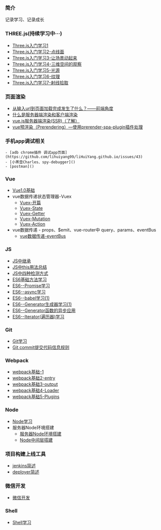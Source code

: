 ### 简介
记录学习、记录成长



### THREE.js(持续学习中···)
- [Three.js入门学习1 ](https://github.com/lihuiyang99/liHuiYang.github.io/issues/1) 
- [Three.js入门学习2-点线面](https://github.com/lihuiyang99/liHuiYang.github.io/issues/2)
- [Three.js入门学习3-让场景动起来](https://github.com/lihuiyang99/liHuiYang.github.io/issues/3) 
- [Three.js入门学习4-三维空间的观察](https://github.com/lihuiyang99/liHuiYang.github.io/issues/4) 
- [Three.js入门学习5-光源](https://github.com/lihuiyang99/liHuiYang.github.io/issues/5) 
- [Three.js入门学习6-纹理](https://github.com/lihuiyang99/liHuiYang.github.io/issues/6) 
- [Three.js入门学习7-射线拾取](https://github.com/lihuiyang99/liHuiYang.github.io/issues/7) 
### 页面渲染
 - [从输入url到页面加载完成发生了什么？——前端角度](https://github.com/lihuiyang99/liHuiYang.github.io/issues/39)
 - [什么是服务器端渲染和客户端渲染](https://github.com/lihuiyang99/liHuiYang.github.io/issues/40)
 - [vue.js服务器端渲染(SSR)（了解）](https://github.com/lihuiyang99/liHuiYang.github.io/issues/41)
 - [vue预渲染（Prerendering）—使用prerender-spa-plugin插件处理](https://github.com/lihuiyang99/liHuiYang.github.io/issues/42)

### 手机app调试相关
    - [adb chrome插件 调试app页面](https://github.com/lihuiyang99/liHuiYang.github.io/issues/43)
    - [小茶壶Charles、spy-debugger]()
    - [postman]()
### Vue
- [Vue1.0基础](https://github.com/lihuiyang99/liHuiYang.github.io/issues/27) 
- vue数据传递状态管理器-Vuex
    - [Vuex-开篇](https://github.com/lihuiyang99/liHuiYang.github.io/issues/19) 
    - [Vuex-State](https://github.com/lihuiyang99/liHuiYang.github.io/issues/20) 
    - [Vuex-Getter](https://github.com/lihuiyang99/liHuiYang.github.io/issues/21) 
    - [Vuex-Mutation](https://github.com/lihuiyang99/liHuiYang.github.io/issues/22) 
    - [Vuex-Action](https://github.com/lihuiyang99/liHuiYang.github.io/issues/23)
- vue数据传递 - props、$emit、vue-router中 query、params、eventBus
    - [vue数据传递-eventBus](https://github.com/lihuiyang99/liHuiYang.github.io/issues/34)

### JS
- [JS中继承](https://github.com/lihuiyang99/liHuiYang.github.io/issues/25) 
- [JS中this用法总结](https://github.com/lihuiyang99/liHuiYang.github.io/issues/24) 
- [JS中四种检测方式](https://github.com/lihuiyang99/liHuiYang.github.io/issues/26) 
- [ES6基础方法学习](https://github.com/lihuiyang99/liHuiYang.github.io/issues/10) 
- [ES6--Promise学习](https://github.com/lihuiyang99/liHuiYang.github.io/issues/8) 
- [ES6--async学习](https://github.com/lihuiyang99/liHuiYang.github.io/issues/11) 
- [ES6--babel学习(1)](https://github.com/lihuiyang99/liHuiYang.github.io/issues/12) 
- [ES6--Generator生成器学习(1)](https://github.com/lihuiyang99/liHuiYang.github.io/issues/13) 
- [ES6--Generator函数的异步应用](https://github.com/lihuiyang99/liHuiYang.github.io/issues/14) 
- [ES6--Iterator(遍历器)学习](https://github.com/lihuiyang99/liHuiYang.github.io/issues/16)


### Git
- [Git学习](https://github.com/lihuiyang99/liHuiYang.github.io/issues/15) 
- [Git commit提交代码信息规则](https://github.com/lihuiyang99/liHuiYang.github.io/issues/36)

### Webpack
- [webpack基础-1](https://github.com/lihuiyang99/liHuiYang.github.io/issues/29) 
- [webpack基础2-entry](https://github.com/lihuiyang99/liHuiYang.github.io/issues/30) 
- [webpack基础3-output](https://github.com/lihuiyang99/liHuiYang.github.io/issues/31) 
- [webpack基础4-Loader](https://github.com/lihuiyang99/liHuiYang.github.io/issues/32) 
- [webpack基础5-Plugins](https://github.com/lihuiyang99/liHuiYang.github.io/issues/33) 


### Node
- [Node学习](https://github.com/lihuiyang99/liHuiYang.github.io/issues/28) 
- 服务器Node环境搭建
    - [服务器Node环境搭建](https://github.com/lihuiyang99/liHuiYang.github.io/issues/18) 
    - [Node中间层搭建](https://github.com/lihuiyang99/liHuiYang.github.io/issues/35) 

### 项目构建上线工具
- [jenkins简述](https://github.com/lihuiyang99/liHuiYang.github.io/issues/37)
- [deployer简述](https://github.com/lihuiyang99/liHuiYang.github.io/issues/38)
  

### 微信开发
- [微信开发](https://github.com/lihuiyang99/liHuiYang.github.io/issues/17) 

### Shell
- [Shell学习](https://github.com/lihuiyang99/liHuiYang.github.io/issues/9) 